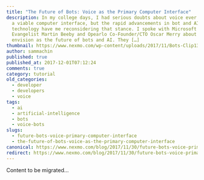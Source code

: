 ```yaml
---
title: "The Future of Bots: Voice as the Primary Computer Interface"
description: In my college days, I had serious doubts about voice ever becoming
  a viable computer interface, but the rapid advancements in bot and AI
  technology have me reconsidering that stance. I spoke with Microsoft Technical
  Evangelist Martin Beeby and Opearlo Co-Founder/CTO Oscar Merry about what they
  envision as the future of bots and AI. They […]
thumbnail: https://www.nexmo.com/wp-content/uploads/2017/11/Bots-Clip13_800x300.jpg
author: sammachin
published: true
published_at: 2017-12-01T07:12:24
comments: true
category: tutorial
old_categories:
  - developer
  - developers
  - voice
tags:
  - ai
  - artificial-intelligence
  - bots
  - voice-bots
slugs:
  - future-bots-voice-primary-computer-interface
  - the-future-of-bots-voice-as-the-primary-computer-interface
canonical: https://www.nexmo.com/blog/2017/11/30/future-bots-voice-primary-computer-interface
redirect: https://www.nexmo.com/blog/2017/11/30/future-bots-voice-primary-computer-interface
---
```

Content to be migrated...